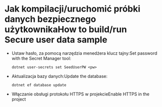# <a name="how-to-buildrun-secure-user-data-sample"></a><span data-ttu-id="d1de8-101">Jak kompilacji/uruchomić próbki danych bezpiecznego użytkownika</span><span class="sxs-lookup"><span data-stu-id="d1de8-101">How to build/run Secure user data sample</span></span>

* <span data-ttu-id="d1de8-102">Ustaw hasło, za pomocą narzędzia menedżera klucz tajny:</span><span class="sxs-lookup"><span data-stu-id="d1de8-102">Set password with the Secret Manager tool:</span></span>

  `dotnet user-secrets set SeedUserPW <pw>`

* <span data-ttu-id="d1de8-103">Aktualizacja bazy danych:</span><span class="sxs-lookup"><span data-stu-id="d1de8-103">Update the database:</span></span>

    `dotnet ef database update`

* <span data-ttu-id="d1de8-104">Włączanie obsługi protokołu HTTPS w projekcie</span><span class="sxs-lookup"><span data-stu-id="d1de8-104">Enable HTTPS in the project</span></span>
